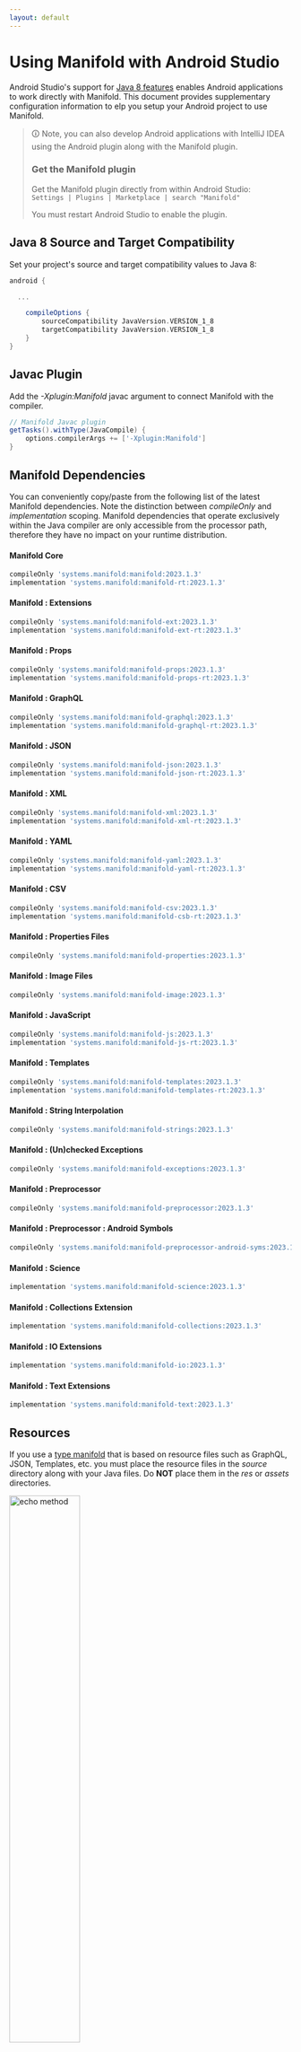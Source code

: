 ```yaml
---
layout: default
---
```


# Using Manifold with Android Studio

Android Studio's support for [Java 8 features](https://developer.android.com/studio/write/java8-support.html) enables
Android applications to work directly with Manifold. This document provides supplementary configuration information to
elp you setup your Android project to use Manifold.

>🛈 Note, you can also develop Android applications with IntelliJ IDEA using the Android plugin along with the Manifold
>plugin. 
>
>### Get the Manifold plugin
>Get the Manifold plugin directly from within Android Studio:
><br>
>`Settings | Plugins | Marketplace | search "Manifold"`
><br>
> 
>You must restart Android Studio to enable the plugin. 
 
## Java 8 Source and Target Compatibility 
Set your project's source and target compatibility values to Java 8:

```groovy
android {

  ...

    compileOptions {
        sourceCompatibility JavaVersion.VERSION_1_8
        targetCompatibility JavaVersion.VERSION_1_8
    }
}
```

## Javac Plugin
Add the *-Xplugin:Manifold* javac argument to connect Manifold with the compiler.

```groovy
// Manifold Javac plugin
getTasks().withType(JavaCompile) {
    options.compilerArgs += ['-Xplugin:Manifold']
}
```    

## Manifold Dependencies
You can conveniently copy/paste from the following list of the latest Manifold dependencies. Note the distinction
between *compileOnly* and *implementation* scoping. Manifold dependencies that operate exclusively within the
Java compiler are only accessible from the processor path, therefore they have no impact on your runtime distribution.

#### Manifold Core
```groovy
compileOnly 'systems.manifold:manifold:2023.1.3'
implementation 'systems.manifold:manifold-rt:2023.1.3'
```
#### Manifold : Extensions
```groovy
compileOnly 'systems.manifold:manifold-ext:2023.1.3'
implementation 'systems.manifold:manifold-ext-rt:2023.1.3'
```
#### Manifold : Props
```groovy
compileOnly 'systems.manifold:manifold-props:2023.1.3'
implementation 'systems.manifold:manifold-props-rt:2023.1.3'
```
#### Manifold : GraphQL
```groovy
compileOnly 'systems.manifold:manifold-graphql:2023.1.3'
implementation 'systems.manifold:manifold-graphql-rt:2023.1.3'
```
#### Manifold : JSON
```groovy
compileOnly 'systems.manifold:manifold-json:2023.1.3'
implementation 'systems.manifold:manifold-json-rt:2023.1.3'
```
#### Manifold : XML
```groovy
compileOnly 'systems.manifold:manifold-xml:2023.1.3'
implementation 'systems.manifold:manifold-xml-rt:2023.1.3'
```
#### Manifold : YAML
```groovy
compileOnly 'systems.manifold:manifold-yaml:2023.1.3'
implementation 'systems.manifold:manifold-yaml-rt:2023.1.3'
```
#### Manifold : CSV
```groovy
compileOnly 'systems.manifold:manifold-csv:2023.1.3'
implementation 'systems.manifold:manifold-csb-rt:2023.1.3'
```
#### Manifold : Properties Files
```groovy
compileOnly 'systems.manifold:manifold-properties:2023.1.3'
```
#### Manifold : Image Files
```groovy
compileOnly 'systems.manifold:manifold-image:2023.1.3'
```
#### Manifold : JavaScript
```groovy
compileOnly 'systems.manifold:manifold-js:2023.1.3'
implementation 'systems.manifold:manifold-js-rt:2023.1.3'
```
#### Manifold : Templates
```groovy
compileOnly 'systems.manifold:manifold-templates:2023.1.3'
implementation 'systems.manifold:manifold-templates-rt:2023.1.3'
```
#### Manifold : String Interpolation
```groovy
compileOnly 'systems.manifold:manifold-strings:2023.1.3'
```
#### Manifold : (Un)checked Exceptions
```groovy
compileOnly 'systems.manifold:manifold-exceptions:2023.1.3'
```
#### Manifold : Preprocessor
```groovy
compileOnly 'systems.manifold:manifold-preprocessor:2023.1.3'
```
#### Manifold : Preprocessor : Android Symbols
```groovy
compileOnly 'systems.manifold:manifold-preprocessor-android-syms:2023.1.3'
```
#### Manifold : Science
```groovy
implementation 'systems.manifold:manifold-science:2023.1.3'
```
#### Manifold : Collections Extension
```groovy
implementation 'systems.manifold:manifold-collections:2023.1.3'
```
#### Manifold : IO Extensions
```groovy
implementation 'systems.manifold:manifold-io:2023.1.3'
```
#### Manifold : Text Extensions
```groovy
implementation 'systems.manifold:manifold-text:2023.1.3'
```

## Resources

If you use a [type manifold](https://github.com/manifold-systems/manifold/tree/master/manifold-core-parent/manifold#the-big-picture)
that is based on resource files such as GraphQL, JSON, Templates, etc. you must place the resource files in the 
*source* directory along with your Java files.  Do **NOT** place them in the *res* or *assets* directories.
 
<p><img src="http://manifold.systems/images/android_resources.png" alt="echo method" width="50%" height="50%"/></p> 

## Preprocessor and build variant symbols

If you use the [preprocessor](https://github.com/manifold-systems/manifold/tree/master/manifold-deps-parent/manifold-preprocessor),
you can directly reference Android build variant symbols with the [manifold-preprocessor-android-syms](https://github.com/manifold-systems/manifold/tree/master/manifold-deps-parent/manifold-preprocessor-android-syms)
dependency.
```java
#if FLAVOR == "paid"
  @Override
  public void specialMethod(Foo foo) {
  ...
  }
#endif
```
build.gradle
```groovy
dependencies {
    ...
    compileOnly 'systems.manifold:manifold-preprocessor:2023.1.3'
    compileOnly 'systems.manifold:manifold-preprocessor-android-syms:2023.1.3'
}
```